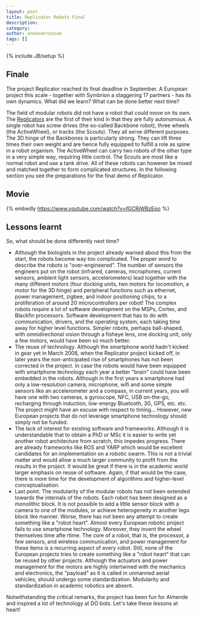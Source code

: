 ```yaml
---
layout: post
title: Replicator Robots Final
description: 
category: 
author: annevanrossum
tags: []
---
```

{% include JB/setup %}

##  Finale

The project Replicator reached its final deadline in September. A European
project this scale - together with Symbrion a staggering 17 partners - has its
own dynamics. What did we learn? What can be done better next time?

The field of modular robots did not have a robot that could move on its own.
The [Replicators](http://replicators.eu/) are the first of their kind in that
they are fully autonomous. A single robot has screw drives (the so-called
Backbone robot), three wheels (the ActiveWheel), or tracks (the Scouts). They
all serve different purposes. The 3D hinge of the Backbones is particularly
strong. They can lift three times their own weight and are hence fully
equipped to fulfill a role as spine in a robot organism. The ActiveWheel can
carry two robots of the other type in a very simple way, requiring little
control. The Scouts are most like a normal robot and use a tank drive. All of
these robots can however be mixed and matched together to form complicated
structures. In the following section you see the preparations for the final
demo of Replicator.

##  Movie

{% embedly https://www.youtube.com/watch?v=fGCRjWBzEpo %}

##  Lessons learnt

So, what should be done differently next time?

  * Although the biologists in the project already warned about this from the start, the robots become way too complicated. The proper word to describe the robots is "over-engineered". The number of sensors the engineers put on the robot (infrared, cameras, microphones, current sensors, ambient light sensors, accelerometers) lead together with the many different motors (four docking units, two motors for locomotion, a motor for the 3D hinge) and peripheral functions such as ethernet, power management, zigbee, and indoor positioning chips, to a proliferation of around 20 microcontrollers per robot! The complex robots require a lot of software development on the MSPs, Cortex, and Blackfin processors. Software development that has to do with communication, drivers, and the operating system, each taking time away for higher level functions. Simpler robots, perhaps ball-shaped, with omnidirectional vision through a fisheye lens, one docking unit, only a few motors, would have been so much better.
  * The reuse of technology. Although the smartphone world hadn't kicked in gear yet in March 2008, when the Replicator project kicked off, in later years the non-anticipated rise of smartphones has not been corrected in the project. In case the robots would have been equipped with smartphone technology each year a better "brain" could have been embedded in the robots. Although in the first years a smartphone had only a low-resolution camera, microphone, wifi and some simple sensors like an accelerometer and a compass, in current years, you will have one with two cameras, a gyroscope, NFC, USB on-the-go, recharging through induction, low-energy Bluetooth, 3G, GPS, etc. etc. The project might have an excuse with respect to timing... However, new European projects that do not leverage smartphone technology should simply not be funded.
  * The lack of interest for existing software and frameworks. Although it is understandable that to obtain a PhD or MSc it is easier to write yet another robot architecture from scratch, this impedes progress. There are already frameworks like ROS and YARP which would be excellent candidates for an implementation on a robotic swarm. This is not a trivial matter and would allow a much larger community to profit from the results in the project. It would be great if there is in the academic world larger emphasis on reuse of software. Again, if that would be the case, there is more time for the development of algorithms and higher-level conceptualisation.
  * Last point. The modularity of the modular robots has not been extended towards the internals of the robots. Each robot has been designed as a monolithic block. It is not possible to add a little sensor block with a camera to one of the modules, or achieve heterogeneity in another lego block like manner. Worse, there has not been any attempt to create something like a "robot heart". Almost every European robotic project fails to use smartphone technology. Moreover, they invent the wheel themselves time afte rtime. The core of a robot, that is, the processor, a few sensors, and wireless communication, and power management for these items is a recurring aspect of every robot. Still, none of the European projects tries to create something like a "robot heart" that can be reused by other projects. Although the actuators and power management for the motors are highly intertwined with the mechanics and electronics, the "payload" as it is called in unmanned aerial vehicles, should undergo some standardization. Modularity and standardization in academic robotics are absent.

Notwithstanding the critical remarks, the project has been fun for Almende and
inspired a lot of technology at DO bots. Let's take these lessons at heart!


